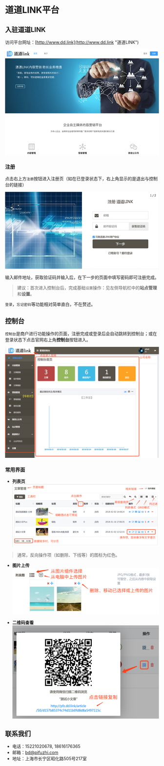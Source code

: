 # 道道LINK平台

## 入驻道道LINK

访问平台网址：[http://www.dd.link](http://www.dd.link "道道LINK")

![](/assets/00homepage.png)

### 注册

点击右上方`注册`按钮进入注册页（如在已登录状态下，右上角显示的是退出与控制台的链接）

![](/assets/01register.png)

输入邮件地址，获取验证码并输入后，在下一步的页面中填写密码即可注册完成。

> 建议：首次进入控制台后，完成基础`设置`操作：见左侧导航栏中的**站点管理**和**设置**。

`登录`，`忘记密码`等功能相对简单直白，不在赘述。

## 控制台

`控制台`是商户进行功能操作的页面，注册完成或登录后会自动跳转到控制台；或在登录状态下点击官网右上角**控制台**按钮进入。

![](/assets/02console.png)

### 常用界面

* **列表页**
![](/assets/03ui_list.png)
> 通常，反向操作项（如删除、下线等）的图标为红色。

* **图片上传**
![](/assets/03ui_imageupload.png)

* **二维码查看**
![](/assets/03ui_qrcode.png)

## 联系我们

* 电话：15221020678, 18616176365
* 邮箱：bd@pifuzhi.com
* 地址：上海市长宁区昭化路505号217室



